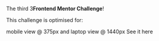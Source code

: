 The third 3**Frontend Mentor Challenge**!

This challenge is optimised for:

mobile view @ 375px and
laptop view @ 1440px
See it here 
